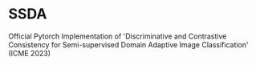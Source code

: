 # SSDA
Official Pytorch Implementation of 'Discriminative and Contrastive Consistency for Semi-supervised Domain Adaptive Image Classification' (ICME 2023) 
